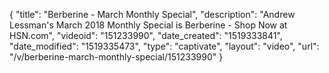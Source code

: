{
    "title": "Berberine - March Monthly Special",
    "description": "Andrew Lessman's March 2018 Monthly Special is Berberine - Shop Now at HSN.com",
    "videoid": "151233990",
    "date_created": "1519333841",
    "date_modified": "1519335473",
    "type": "captivate",
    "layout": "video",
    "url": "\/v\/berberine-march-monthly-special\/151233990"
}
